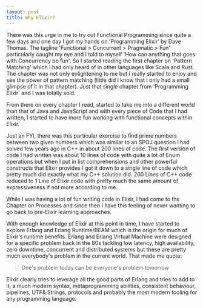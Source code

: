 ```yaml
---
layout: post
title: Why Elixir?
---
```


There was this urge in me to try out Functional Programming since quite a few days and one day I got my hands on 'Programming Elixir' by Dave Thomas. The tagline 'Functional > Concurrent > Pragmatic > Fun' particularly caught my eye and I told to myself 'How can anything that goes with Concurrency be fun'. So I started reading the first chapter on 'Pattern Matching' which I had only heard of in other languages like Scala and Rust. The chapter was not only enlightening to me but I really started to enjoy and see the power of pattern matching (little did I know that I only had a small glimpse of it in that chapter). Just that single chapter from 'Programming Elixir' and I was totally sold.

From there on every chapter I read, started to take me into a different world than that of Java and JavaScript and with every piece of Code that I had written, I started to have more fun working with functional concepts within Elixir. 

Just an FYI, there was this particular exercise to find prime numbers between two given numbers which was similar to an SPOJ question I had solved few years ago in C++ in about 200 lines of code. The first version of code I had written was about 10 lines of code with quite a lot of Enum operations but when I put in list comprehensions and other powerful constructs that Elixir provides I got it down to a single line of code which pretty much did exactly what my C++ solution did. 200 Lines of C++ code reduced to 1 Line of Elixir code with pretty much the same amount of expressiveness if not more according to me.

While I was having a lot of fun writing code in Elixir, I had come to the Chapter on Processes and since then I have this feeling of never wanting to go back to pre-Elixir learning approaches.

With enough knowledge of Elixir at this point in time, I have started to explore Erlang and Erlang Runtime/BEAM which is the origin for much of Elixir's runtime benefits. Erlang and Erlang Virtual Machine were designed for a specific problem back in the 80s tackling low latency, high availability, zero downtime, concurrent and distributed systems but these are pretty much everybody's problem in the current world. That made me quote:

> One's problem today can be everyone's problem tomorrow

Elixir clearly tries to leverage all the good parts of Erlang and tries to add to it, a much modern syntax, metaprogramming abilities, consistent behaviour, pipelines, UTF& Strings, protocols and probably the most modern tooling for any programming language.

